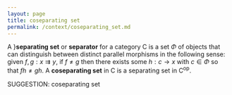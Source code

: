 ```yaml
---
layout: page
title: coseparating set
permalink: /context/coseparating_set.md
---
```


A }**separating set** or **separator** for a category $\mathsf{C}$ is a set $\Phi$ of objects that can distinguish between distinct parallel morphisms in the following sense: given $f,g : x \rightrightarrows y$, if $f \neq g$ then there exists some $h : c \to x$ with $c \in \Phi$ so that $fh \neq gh$. A **coseparating set** in $\mathsf{C}$ is a separating set in $\mathsf{C}^\mathrm{op}$.


SUGGESTION: coseparating set